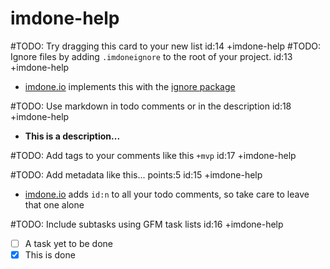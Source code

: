 imdone-help
====
#TODO: Try dragging this card to your new list id:14 +imdone-help
#TODO: Ignore files by adding `.imdoneignore` to the root of your project. id:13 +imdone-help
- [imdone.io](https://imdone.io) implements this with the [ignore package](https://www.npmjs.com/package/ignore)

#TODO: Use markdown in todo comments or in the description id:18 +imdone-help
- **This is a description...**

#TODO: Add tags to your comments like this `+mvp` id:17 +imdone-help

#TODO: Add metadata like this... points:5 id:15 +imdone-help
- [imdone.io](https://imdone.io) adds `id:n` to all your todo comments, so take care to leave that one alone

#TODO: Include subtasks using GFM task lists id:16 +imdone-help
- [ ] A task yet to be done
- [x] This is done
